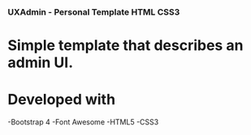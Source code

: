 ### UXAdmin - Personal Template HTML CSS3

# Simple template that describes an admin UI. 

# Developed with

-Bootstrap 4
-Font Awesome
-HTML5
-CSS3